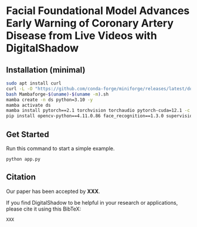 # Facial Foundational Model Advances Early Warning of Coronary Artery Disease from Live Videos with DigitalShadow



## Installation (minimal)

```bash
sudo apt install curl
curl -L -O "https://github.com/conda-forge/miniforge/releases/latest/download/Mambaforge-$(uname)-$(uname -m).sh"
bash Mambaforge-$(uname)-$(uname -m).sh
mamba create -n ds python=3.10 -y
mamba activate ds
mamba install pytorch==2.1 torchvision torchaudio pytorch-cuda=12.1 -c pytorch -c nvidia
pip install opencv-python==4.11.0.86 face_recognition==1.3.0 supervision==0.25.1 timm==0.4.12 tensorboardX==2.6.2.2 numpy==1.26.4
```



## Get Started

Run this command to start a simple example.

`python app.py`



## Citation

Our paper has been accepted by **XXX**.

If you find DigitalShadow to be helpful in your research or applications, please cite it using this BibTeX:

```
XXX
```
